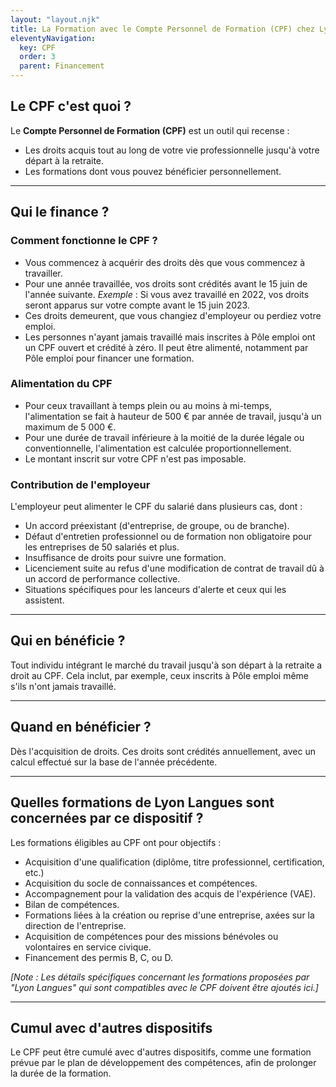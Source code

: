 ```yaml
---
layout: "layout.njk"
title: La Formation avec le Compte Personnel de Formation (CPF) chez Lyon-Langues
eleventyNavigation:
  key: CPF
  order: 3
  parent: Financement
---
```



## Le CPF c'est quoi ?

Le **Compte Personnel de Formation (CPF)** est un outil qui recense :
- Les droits acquis tout au long de votre vie professionnelle jusqu'à votre départ à la retraite.
- Les formations dont vous pouvez bénéficier personnellement.

---

## Qui le finance ?

### Comment fonctionne le CPF ?

- Vous commencez à acquérir des droits dès que vous commencez à travailler.
- Pour une année travaillée, vos droits sont crédités avant le 15 juin de l'année suivante. 
  *Exemple* : Si vous avez travaillé en 2022, vos droits seront apparus sur votre compte avant le 15 juin 2023.
- Ces droits demeurent, que vous changiez d'employeur ou perdiez votre emploi.
- Les personnes n'ayant jamais travaillé mais inscrites à Pôle emploi ont un CPF ouvert et crédité à zéro. Il peut être alimenté, notamment par Pôle emploi pour financer une formation.

### Alimentation du CPF

- Pour ceux travaillant à temps plein ou au moins à mi-temps, l'alimentation se fait à hauteur de 500 € par année de travail, jusqu'à un maximum de 5 000 €.
- Pour une durée de travail inférieure à la moitié de la durée légale ou conventionnelle, l'alimentation est calculée proportionnellement.
- Le montant inscrit sur votre CPF n'est pas imposable.

### Contribution de l'employeur

L'employeur peut alimenter le CPF du salarié dans plusieurs cas, dont :

- Un accord préexistant (d'entreprise, de groupe, ou de branche).
- Défaut d'entretien professionnel ou de formation non obligatoire pour les entreprises de 50 salariés et plus.
- Insuffisance de droits pour suivre une formation.
- Licenciement suite au refus d'une modification de contrat de travail dû à un accord de performance collective.
- Situations spécifiques pour les lanceurs d'alerte et ceux qui les assistent.

---

## Qui en bénéficie ?

Tout individu intégrant le marché du travail jusqu'à son départ à la retraite a droit au CPF. Cela inclut, par exemple, ceux inscrits à Pôle emploi même s'ils n'ont jamais travaillé.

---

## Quand en bénéficier ?

Dès l'acquisition de droits. Ces droits sont crédités annuellement, avec un calcul effectué sur la base de l'année précédente.

---

## Quelles formations de Lyon Langues sont concernées par ce dispositif ?

Les formations éligibles au CPF ont pour objectifs :

- Acquisition d'une qualification (diplôme, titre professionnel, certification, etc.)
- Acquisition du socle de connaissances et compétences.
- Accompagnement pour la validation des acquis de l'expérience (VAE).
- Bilan de compétences.
- Formations liées à la création ou reprise d'une entreprise, axées sur la direction de l'entreprise.
- Acquisition de compétences pour des missions bénévoles ou volontaires en service civique.
- Financement des permis B, C, ou D.

*[Note : Les détails spécifiques concernant les formations proposées par "Lyon Langues" qui sont compatibles avec le CPF doivent être ajoutés ici.]*

---

## Cumul avec d'autres dispositifs

Le CPF peut être cumulé avec d'autres dispositifs, comme une formation prévue par le plan de développement des compétences, afin de prolonger la durée de la formation.